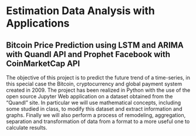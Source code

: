 # Estimation Data Analysis with Applications

## Bitcoin Price Prediction using LSTM and ARIMA with Quandl API and Prophet Facebook with CoinMarketCap API

The objective of this project is to predict the future trend of a time-series, in this special case the Bitcoin, cryptocurrency and global payment system created in 2009. The project has been realized in Python with the use of the open source Jupyter Web application on a dataset obtained from the “Quandl” site. In particular we will use mathematical concepts, including some studied in class, to modify this dataset and extract information and graphs. Finally we will also perform a process of remodeling, aggregation, separation and transformation of data from a format to a more useful one to calculate results.
